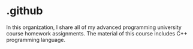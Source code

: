 # .github
In this organization, I share all of my advanced programming university course homework assignments. The material of this course includes C++ programming language.
